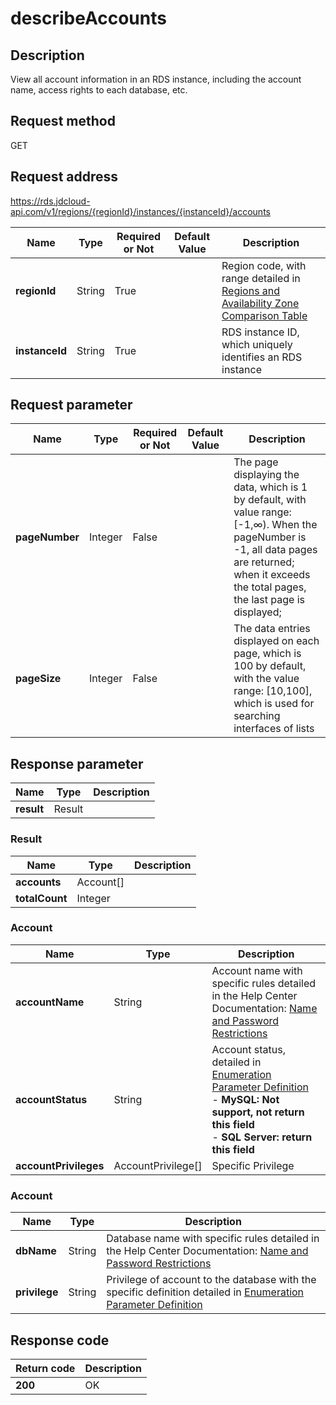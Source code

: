 # describeAccounts


## Description
View all account information in an RDS instance, including the account name, access rights to each database, etc.

## Request method
GET

## Request address
https://rds.jdcloud-api.com/v1/regions/{regionId}/instances/{instanceId}/accounts

|Name|Type|Required or Not|Default Value|Description|
|---|---|---|---|---|
|**regionId**|String|True| |Region code, with range detailed in [Regions and Availability Zone Comparison Table](../Enum-Definitions/Regions-AZ.md)|
|**instanceId**|String|True| |RDS instance ID, which uniquely identifies an RDS instance|

## Request parameter
|Name|Type|Required or Not|Default Value|Description|
|---|---|---|---|---|
|**pageNumber**|Integer|False| |The page displaying the data, which is 1 by default, with value range: [-1,∞). When the pageNumber is -1, all data pages are returned; when it exceeds the total pages, the last page is displayed;|
|**pageSize**|Integer|False| |The data entries displayed on each page, which is 100 by default, with the value range: [10,100], which is used for searching interfaces of lists|


## Response parameter
|Name|Type|Description|
|---|---|---|
|**result**|Result| |

### Result
|Name|Type|Description|
|---|---|---|
|**accounts**|Account[]| |
|**totalCount**|Integer| |
### Account
|Name|Type|Description|
|---|---|---|
|**accountName**|String|Account name with specific rules detailed in the Help Center Documentation: [Name and Password Restrictions](../../../documentation/Cloud-Database-and-Cache/RDS/Introduction/Restrictions/SQLServer-Restrictions.md)|
|**accountStatus**|String|Account status, detailed in [Enumeration Parameter Definition](../Enum-Definitions/Enum-Definitions.md)<br>- **MySQL: Not support, not return this field**<br>- **SQL Server: return this field**|
|**accountPrivileges**|AccountPrivilege[]|Specific Privilege|
### Account
|Name|Type|Description|
|---|---|---|
|**dbName**|String|Database name with specific rules detailed in the Help Center Documentation: [Name and Password Restrictions](../../../documentation/Cloud-Database-and-Cache/RDS/Introduction/Restrictions/SQLServer-Restrictions.md)|
|**privilege**|String|Privilege of account to the database with the specific definition detailed in [Enumeration Parameter Definition](../Enum-Definitions/Enum-Definitions.md)|

## Response code
|Return code|Description|
|---|---|
|**200**|OK|
